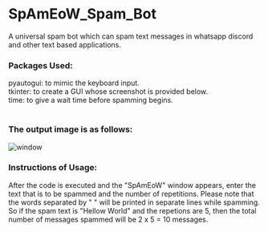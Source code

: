 # SpAmEoW_Spam_Bot
A universal spam bot which can spam text messages in whatsapp discord and other text based applications. 
<br>
<h3>Packages Used:</h3>
pyautogui: to mimic the keyboard input.
<br>
tkinter: to create a GUI whose screenshot is provided below.
<br>
time: to give a wait time before spamming begins.
<br>
<br>
<h3>The output image is as follows:</h3>

![window](https://user-images.githubusercontent.com/61089784/126044639-b64587cd-fc64-4c1b-bc50-fd3afaa50461.png)

<h3>Instructions of Usage:</h3>
After the code is executed and the "SpAmEoW" window appears, enter the text that is to be spammed and the number of repetitions.
Please note that the words separated by " " will be printed in separate lines while spamming. So if the spam text is "Hellow World"
and the repetions are 5, then the total number of messages spammed will be 2 x 5 = 10 messages.

